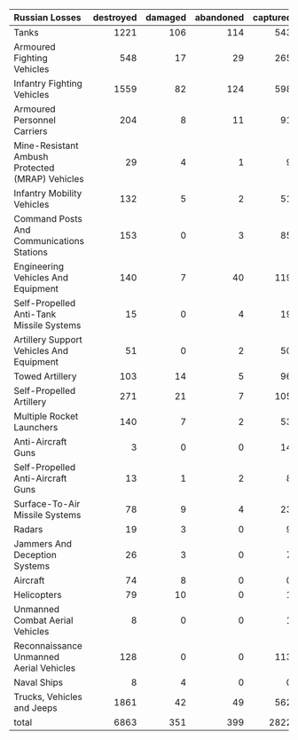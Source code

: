 | Russian Losses                                   |   destroyed |   damaged |   abandoned |   captured |   total |
|:-------------------------------------------------|------------:|----------:|------------:|-----------:|--------:|
| Tanks                                            |        1221 |       106 |         114 |        543 |    1984 |
| Armoured Fighting Vehicles                       |         548 |        17 |          29 |        265 |     859 |
| Infantry Fighting Vehicles                       |        1559 |        82 |         124 |        598 |    2363 |
| Armoured Personnel Carriers                      |         204 |         8 |          11 |         91 |     314 |
| Mine-Resistant Ambush Protected  (MRAP) Vehicles |          29 |         4 |           1 |          9 |      43 |
| Infantry Mobility Vehicles                       |         132 |         5 |           2 |         51 |     190 |
| Command Posts And Communications Stations        |         153 |         0 |           3 |         85 |     241 |
| Engineering Vehicles And Equipment               |         140 |         7 |          40 |        119 |     306 |
| Self-Propelled Anti-Tank Missile Systems         |          15 |         0 |           4 |         19 |      38 |
| Artillery Support Vehicles And Equipment         |          51 |         0 |           2 |         50 |     103 |
| Towed Artillery                                  |         103 |        14 |           5 |         96 |     218 |
| Self-Propelled Artillery                         |         271 |        21 |           7 |        105 |     404 |
| Multiple Rocket Launchers                        |         140 |         7 |           2 |         53 |     202 |
| Anti-Aircraft Guns                               |           3 |         0 |           0 |         14 |      17 |
| Self-Propelled Anti-Aircraft Guns                |          13 |         1 |           2 |          8 |      24 |
| Surface-To-Air Missile Systems                   |          78 |         9 |           4 |         23 |     114 |
| Radars                                           |          19 |         3 |           0 |          9 |      31 |
| Jammers And Deception Systems                    |          26 |         3 |           0 |          7 |      36 |
| Aircraft                                         |          74 |         8 |           0 |          0 |      82 |
| Helicopters                                      |          79 |        10 |           0 |          1 |      90 |
| Unmanned Combat Aerial Vehicles                  |           8 |         0 |           0 |          1 |       9 |
| Reconnaissance Unmanned Aerial Vehicles          |         128 |         0 |           0 |        113 |     241 |
| Naval Ships                                      |           8 |         4 |           0 |          0 |      12 |
| Trucks, Vehicles and Jeeps                       |        1861 |        42 |          49 |        562 |    2514 |
| total                                            |        6863 |       351 |         399 |       2822 |   10435 |